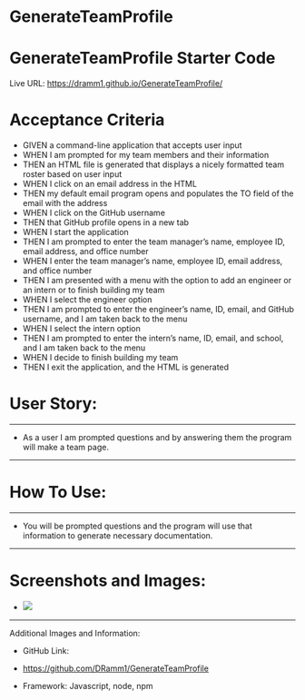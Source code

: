 # GenerateTeamProfile

# GenerateTeamProfile Starter Code
Live URL: https://dramm1.github.io/GenerateTeamProfile/

# Acceptance Criteria
- GIVEN a command-line application that accepts user input
-  WHEN I am prompted for my team members and their information
- THEN an HTML file is generated that displays a nicely formatted team roster based on user input
- WHEN I click on an email address in the HTML
- THEN my default email program opens and populates the TO field of the email with the address
- WHEN I click on the GitHub username
- THEN that GitHub profile opens in a new tab
- WHEN I start the application
- THEN I am prompted to enter the team manager’s name, employee ID, email address, and office number
- WHEN I enter the team manager’s name, employee ID, email address, and office number
- THEN I am presented with a menu with the option to add an engineer or an intern or to finish building my team
- WHEN I select the engineer option
- THEN I am prompted to enter the engineer’s name, ID, email, and GitHub username, and I am taken back to the menu
- WHEN I select the intern option
- THEN I am prompted to enter the intern’s name, ID, email, and school, and I am taken back to the menu
- WHEN I decide to finish building my team
- THEN I exit the application, and the HTML is generated

# User Story:
------------
- As a user I am prompted questions and by answering them the program will make a team page.
--------------------------------------

# How To Use:
-------------
- You will be prompted questions and the program will use that information to generate necessary documentation.
------------------

# Screenshots and Images:
- ![](https://github.com/DRamm1///main/assets/images/)
------------------
 Additional Images and Information:

- GitHub Link:

- https://github.com/DRamm1/GenerateTeamProfile

- Framework:
Javascript, node, npm
